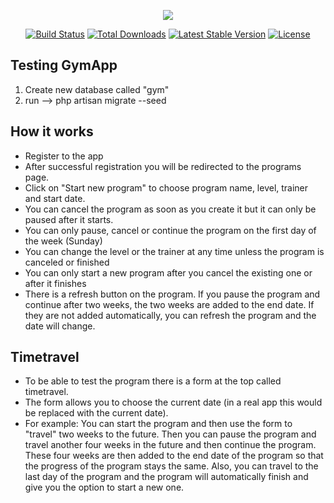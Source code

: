 <p align="center"><img src="https://laravel.com/assets/img/components/logo-laravel.svg"></p>

<p align="center">
<a href="https://travis-ci.org/laravel/framework"><img src="https://travis-ci.org/laravel/framework.svg" alt="Build Status"></a>
<a href="https://packagist.org/packages/laravel/framework"><img src="https://poser.pugx.org/laravel/framework/d/total.svg" alt="Total Downloads"></a>
<a href="https://packagist.org/packages/laravel/framework"><img src="https://poser.pugx.org/laravel/framework/v/stable.svg" alt="Latest Stable Version"></a>
<a href="https://packagist.org/packages/laravel/framework"><img src="https://poser.pugx.org/laravel/framework/license.svg" alt="License"></a>
</p>

## Testing GymApp

1. Create new database called "gym"
2. run --> php artisan migrate --seed

## How it works

- Register to the app
- After successful registration you will be redirected to the programs page.
- Click on "Start new program" to choose program name, level, trainer and start date.
- You can cancel the program as soon as you create it but it can only be paused after it starts.
- You can only pause, cancel or continue the program on the first day of the week (Sunday)
- You can change the level or the trainer at any time unless the program is canceled or finished
- You can only start a new program after you cancel the existing one or after it finishes
- There is a refresh button on the program. If you pause the program and continue after two weeks, the two weeks are added to the end date. If they are not added automatically, you can refresh the program and the date will change.

## Timetravel

- To be able to test the program there is a form at the top called timetravel.
- The form allows you to choose the current date (in a real app this would be replaced with the current date).
- For example: You can start the program and then use the form to "travel" two weeks to the future. Then you can pause the program and travel another four weeks in the future and then continue the program. These four weeks are then added to the end date of the program so that the progress of the program stays the same. Also, you can travel to the last day of the program and the program will automatically finish and give you the option to start a new one.


